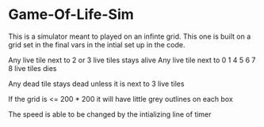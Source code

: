 # Game-Of-Life-Sim

This is a simulator meant to played on an infinte grid.  This one is built on a grid set in the final vars in the intial set up in the code.

Any live tile next to 2 or 3 live tiles stays alive
Any live tile next to 0 1 4 5 6 7 8 live tiles dies

Any dead tile stays dead unless it is next to 3 live tiles


If the grid is <= 200 * 200 it will have little grey outlines on each box

The speed is able to be changed by the intializing line of timer
